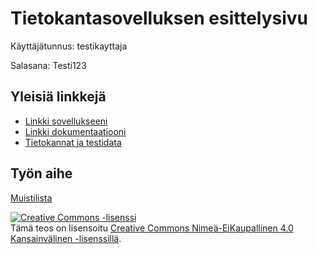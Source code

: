 # Tietokantasovelluksen esittelysivu

Käyttäjätunnus: testikayttaja

Salasana: Testi123

## Yleisiä linkkejä

* [Linkki sovellukseeni](http://jpetro.users.cs.helsinki.fi/muistilista/kirjautuminen)
* [Linkki dokumentaatiooni](/doc/dokumentaatio.pdf)
* [Tietokannat ja testidata](http://jpetro.users.cs.helsinki.fi/muistilista/tietokantayhteys)

## Työn aihe

[Muistilista](http://advancedkittenry.github.io/suunnittelu_ja_tyoymparisto/aiheet/Muistilista.html)

<a rel="license" href="http://creativecommons.org/licenses/by-nc/4.0/"><img alt="Creative Commons -lisenssi" style="border-width:0" src="https://i.creativecommons.org/l/by-nc/4.0/80x15.png" /></a><br />Tämä teos on lisensoitu <a rel="license" href="http://creativecommons.org/licenses/by-nc/4.0/">Creative Commons Nimeä-EiKaupallinen 4.0 Kansainvälinen -lisenssillä</a>.
